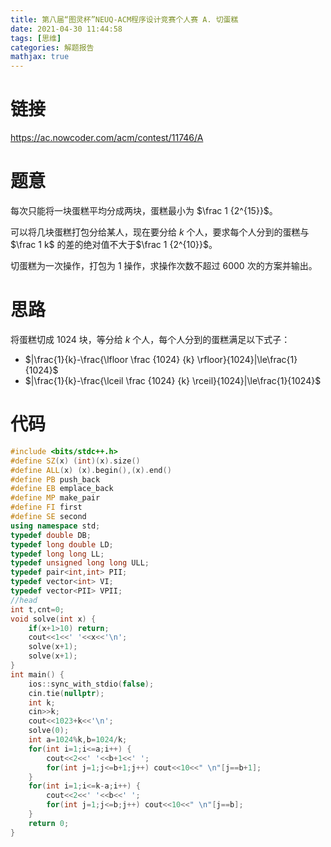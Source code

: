 ```yaml
---
title: 第八届“图灵杯”NEUQ-ACM程序设计竞赛个人赛 A. 切蛋糕
date: 2021-04-30 11:44:58
tags: [思维]
categories: 解题报告
mathjax: true
---
```


# 链接

<https://ac.nowcoder.com/acm/contest/11746/A>

# 题意

每次只能将一块蛋糕平均分成两块，蛋糕最小为 $\frac 1 {2^{15}}$。

可以将几块蛋糕打包分给某人，现在要分给 $k$ 个人，要求每个人分到的蛋糕与$\frac 1 k$ 的差的绝对值不大于$\frac 1 {2^{10}}$。

切蛋糕为一次操作，打包为 $1$ 操作，求操作次数不超过 $6000$ 次的方案并输出。

<!--more-->

# 思路

将蛋糕切成 $1024$ 块，等分给 $k$ 个人，每个人分到的蛋糕满足以下式子：

- $|\frac{1}{k}-\frac{\lfloor \frac {1024} {k} \rfloor}{1024}|\le\frac{1}{1024}$
- $|\frac{1}{k}-\frac{\lceil \frac {1024} {k} \rceil}{1024}|\le\frac{1}{1024}$

#  代码

```cpp
#include <bits/stdc++.h>
#define SZ(x) (int)(x).size()
#define ALL(x) (x).begin(),(x).end()
#define PB push_back
#define EB emplace_back
#define MP make_pair
#define FI first
#define SE second
using namespace std;
typedef double DB;
typedef long double LD;
typedef long long LL;
typedef unsigned long long ULL;
typedef pair<int,int> PII;
typedef vector<int> VI;
typedef vector<PII> VPII;
//head
int t,cnt=0;
void solve(int x) {
    if(x+1>10) return;
    cout<<1<<' '<<x<<'\n';
    solve(x+1);
    solve(x+1);
}
int main() {
    ios::sync_with_stdio(false);
    cin.tie(nullptr);
    int k;
    cin>>k;
    cout<<1023+k<<'\n';
    solve(0);
    int a=1024%k,b=1024/k;
    for(int i=1;i<=a;i++) {
        cout<<2<<' '<<b+1<<' ';
        for(int j=1;j<=b+1;j++) cout<<10<<" \n"[j==b+1];
    }
    for(int i=1;i<=k-a;i++) {
        cout<<2<<' '<<b<<' ';
        for(int j=1;j<=b;j++) cout<<10<<" \n"[j==b];
    }
    return 0;
}
```